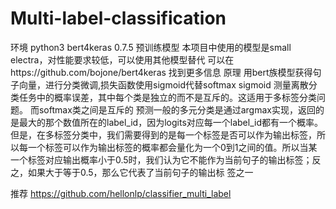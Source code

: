 # Multi-label-classification
环境 
python3 bert4keras 0.7.5
预训练模型 
本项目中使用的模型是small electra，对性能要求较低，可以使用其他模型替代
可以在https://github.com/bojone/bert4keras 找到更多信息
原理 
用bert族模型获得句子向量，进行分类微调,损失函数使用sigmoid代替softmax
sigmoid 测量离散分类任务中的概率误差，其中每个类是独立的而不是互斥的。这适用于多标签分类问题。 而softmax类之间是互斥的
预测一般的多元分类是通过argmax实现，返回的是最大的那个数值所在的label_id，因为logits对应每一个label_id都有一个概率。但是，在多标签分类中，我们需要得到的是每一个标签是否可以作为输出标签，所      以每一个标签可以作为输出标签的概率都会量化为一个0到1之间的值。所以当某一个标签对应输出概率小于0.5时，我们认为它不能作为当前句子的输出标签；反之，如果大于等于0.5，那么它代表了当前句子的输出标      签之一
     
推荐 https://github.com/hellonlp/classifier_multi_label     
